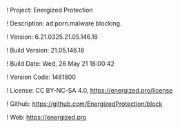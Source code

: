 ! Project: Energized Protection

! Description: ad.porn.malware blocking.

! Version: 6.21.0325.21.05.146.18

! Build Version: 21.05.146.18

! Build Date: Wed, 26 May 21 18:00:42

! Version Code: 1461800

! License: CC BY-NC-SA 4.0, https://energized.pro/license

! Github: https://github.com/EnergizedProtection/block

! Web: https://energized.pro
